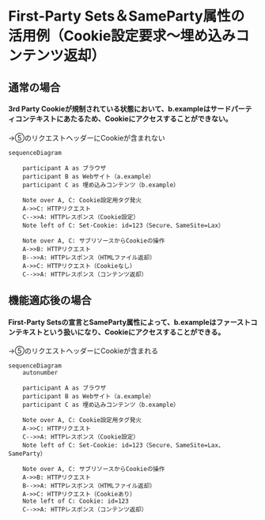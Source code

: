 # First-Party Sets＆SameParty属性の活用例（Cookie設定要求〜埋め込みコンテンツ返却）

## 通常の場合
#### 3rd Party Cookieが規制されている状態において、b.exampleはサードパーティコンテキストにあたるため、Cookieにアクセスすることができない。

 →⑤のリクエストヘッダーにCookieが含まれない
```mermaid
sequenceDiagram

    participant A as ブラウザ
    participant B as Webサイト（a.example）
    participant C as 埋め込みコンテンツ（b.example）

    Note over A, C: Cookie設定用タグ発火
    A->>C: HTTPリクエスト
    C-->>A: HTTPレスポンス（Cookie設定）
    Note left of C: Set-Cookie: id=123（Secure、SameSite=Lax）

    Note over A, C: サブリソースからCookieの操作
    A->>B: HTTPリクエスト
    B-->>A: HTTPレスポンス（HTMLファイル返却）
    A->>C: HTTPリクエスト（Cookieなし）
    C-->>A: HTTPレスポンス（コンテンツ返却）
```


## 機能適応後の場合
#### First-Party Setsの宣言とSameParty属性によって、b.exampleはファーストコンテキストという扱いになり、Cookieにアクセスすることができる。

→⑤のリクエストヘッダーにCookieが含まれる
```mermaid
sequenceDiagram
    autonumber

    participant A as ブラウザ
    participant B as Webサイト（a.example）
    participant C as 埋め込みコンテンツ（b.example）

    Note over A, C: Cookie設定用タグ発火
    A->>C: HTTPリクエスト
    C-->>A: HTTPレスポンス（Cookie設定）
    Note left of C: Set-Cookie: id=123（Secure、SameSite=Lax、 SameParty）

    Note over A, C: サブリソースからCookieの操作
    A->>B: HTTPリクエスト
    B-->>A: HTTPレスポンス（HTMLファイル返却）
    A->>C: HTTPリクエスト（Cookieあり）
    Note left of C: Cookie: id=123
    C-->>A: HTTPレスポンス（コンテンツ返却）
```